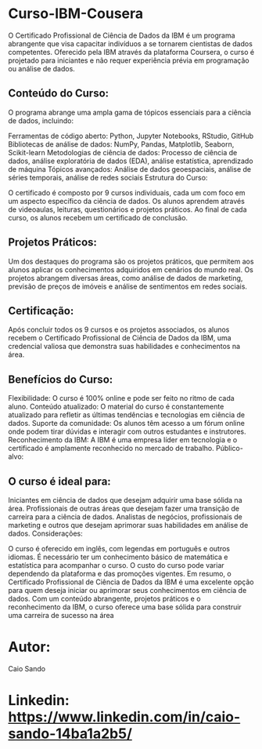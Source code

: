 # Curso-IBM-Cousera

O Certificado Profissional de Ciência de Dados da IBM é um programa abrangente que visa capacitar indivíduos a se tornarem cientistas de dados competentes. Oferecido pela IBM através da plataforma Coursera, o curso é projetado para iniciantes e não requer experiência prévia em programação ou análise de dados.

## Conteúdo do Curso:

O programa abrange uma ampla gama de tópicos essenciais para a ciência de dados, incluindo:

Ferramentas de código aberto: Python, Jupyter Notebooks, RStudio, GitHub
Bibliotecas de análise de dados: NumPy, Pandas, Matplotlib, Seaborn, Scikit-learn
Metodologias de ciência de dados: Processo de ciência de dados, análise exploratória de dados (EDA), análise estatística, aprendizado de máquina
Tópicos avançados: Análise de dados geoespaciais, análise de séries temporais, análise de redes sociais
Estrutura do Curso:

O certificado é composto por 9 cursos individuais, cada um com foco em um aspecto específico da ciência de dados. Os alunos aprendem através de videoaulas, leituras, questionários e projetos práticos. Ao final de cada curso, os alunos recebem um certificado de conclusão.

## Projetos Práticos:

Um dos destaques do programa são os projetos práticos, que permitem aos alunos aplicar os conhecimentos adquiridos em cenários do mundo real. Os projetos abrangem diversas áreas, como análise de dados de marketing, previsão de preços de imóveis e análise de sentimentos em redes sociais.

## Certificação:

Após concluir todos os 9 cursos e os projetos associados, os alunos recebem o Certificado Profissional de Ciência de Dados da IBM, uma credencial valiosa que demonstra suas habilidades e conhecimentos na área.

## Benefícios do Curso:

Flexibilidade: O curso é 100% online e pode ser feito no ritmo de cada aluno.
Conteúdo atualizado: O material do curso é constantemente atualizado para refletir as últimas tendências e tecnologias em ciência de dados.
Suporte da comunidade: Os alunos têm acesso a um fórum online onde podem tirar dúvidas e interagir com outros estudantes e instrutores.
Reconhecimento da IBM: A IBM é uma empresa líder em tecnologia e o certificado é amplamente reconhecido no mercado de trabalho.
Público-alvo:

## O curso é ideal para:

Iniciantes em ciência de dados que desejam adquirir uma base sólida na área.
Profissionais de outras áreas que desejam fazer uma transição de carreira para a ciência de dados.
Analistas de negócios, profissionais de marketing e outros que desejam aprimorar suas habilidades em análise de dados.
Considerações:

O curso é oferecido em inglês, com legendas em português e outros idiomas.
É necessário ter um conhecimento básico de matemática e estatística para acompanhar o curso.
O custo do curso pode variar dependendo da plataforma e das promoções vigentes.
Em resumo, o Certificado Profissional de Ciência de Dados da IBM é uma excelente opção para quem deseja iniciar ou aprimorar seus conhecimentos em ciência de dados. Com um conteúdo abrangente, projetos práticos e o reconhecimento da IBM, o curso oferece uma base sólida para construir uma carreira de sucesso na área

# Autor: 
Caio Sando
# Linkedin: https://www.linkedin.com/in/caio-sando-14ba1a2b5/
